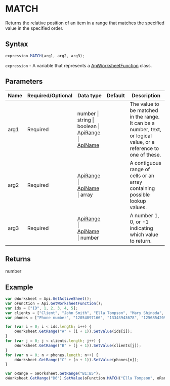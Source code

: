 # MATCH

Returns the relative position of an item in a range that matches the specified value in the specified order.

## Syntax

```javascript
expression.MATCH(arg1, arg2, arg3);
```

`expression` - A variable that represents a [ApiWorksheetFunction](../ApiWorksheetFunction.md) class.

## Parameters

| **Name** | **Required/Optional** | **Data type** | **Default** | **Description** |
| ------------- | ------------- | ------------- | ------------- | ------------- |
| arg1 | Required | number \| string \| boolean \| [ApiRange](../../ApiRange/ApiRange.md) \| [ApiName](../../ApiName/ApiName.md) |  | The value to be matched in the range. It can be a number, text, or logical value, or a reference to one of these. |
| arg2 | Required | [ApiRange](../../ApiRange/ApiRange.md) \| [ApiName](../../ApiName/ApiName.md) \| array |  | A contiguous range of cells or an array containing possible lookup values. |
| arg3 | Required | [ApiRange](../../ApiRange/ApiRange.md) \| [ApiName](../../ApiName/ApiName.md) \| number |  | A number 1, 0, or -1 indicating which value to return. |

## Returns

number

## Example



```javascript
var oWorksheet = Api.GetActiveSheet();
var oFunction = Api.GetWorksheetFunction();
var ids = ["ID", 1, 2, 3, 4, 5];
var clients = ["Client", "John Smith", "Ella Tompson", "Mary Shinoda", "Lily-Ann Bates", "Clara Ray"];
var phones = ["Phone number", "12054097166", "13343943678", "12568542099", "12057032298", "12052914781"];

for (var i = 0; i < ids.length; i++) {
    oWorksheet.GetRange("A" + (i + 1)).SetValue(ids[i]);
}
for (var j = 0; j < clients.length; j++) {
    oWorksheet.GetRange("B" + (j + 1)).SetValue(clients[j]);
}
for (var n = 0; n < phones.length; n++) {
    oWorksheet.GetRange("C" + (n + 1)).SetValue(phones[n]);
}

var oRange = oWorksheet.GetRange("B1:B5");
oWorksheet.GetRange("D6").SetValue(oFunction.MATCH("Ella Tompson", oRange, 0));
```

